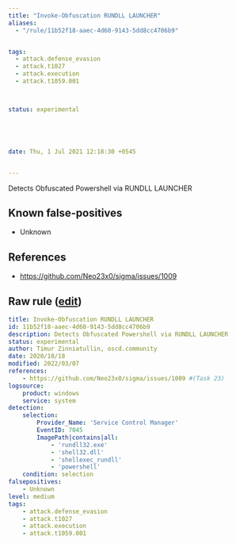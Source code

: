 ```yaml
---
title: "Invoke-Obfuscation RUNDLL LAUNCHER"
aliases:
  - "/rule/11b52f18-aaec-4d60-9143-5dd8cc4706b9"


tags:
  - attack.defense_evasion
  - attack.t1027
  - attack.execution
  - attack.t1059.001



status: experimental





date: Thu, 1 Jul 2021 12:18:30 +0545


---
```


Detects Obfuscated Powershell via RUNDLL LAUNCHER

<!--more-->


## Known false-positives

* Unknown



## References

* https://github.com/Neo23x0/sigma/issues/1009


## Raw rule ([edit](https://github.com/SigmaHQ/sigma/edit/master/rules/windows/builtin/system/win_invoke_obfuscation_via_rundll_services.yml))
```yaml
title: Invoke-Obfuscation RUNDLL LAUNCHER
id: 11b52f18-aaec-4d60-9143-5dd8cc4706b9
description: Detects Obfuscated Powershell via RUNDLL LAUNCHER
status: experimental
author: Timur Zinniatullin, oscd.community
date: 2020/10/18
modified: 2022/03/07
references:
    - https://github.com/Neo23x0/sigma/issues/1009 #(Task 23)
logsource:
    product: windows
    service: system
detection:
    selection:
        Provider_Name: 'Service Control Manager'
        EventID: 7045
        ImagePath|contains|all: 
            - 'rundll32.exe'
            - 'shell32.dll'
            - 'shellexec_rundll'
            - 'powershell'
    condition: selection
falsepositives:
    - Unknown
level: medium
tags:
    - attack.defense_evasion
    - attack.t1027
    - attack.execution
    - attack.t1059.001

```
